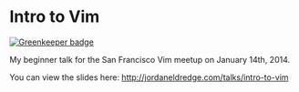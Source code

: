 # Intro to Vim

[![Greenkeeper badge](https://badges.greenkeeper.io/captbaritone/intro-to-vim.svg)](https://greenkeeper.io/)

My beginner talk for the San Francisco Vim meetup on January 14th, 2014.

You can view the slides here: http://jordaneldredge.com/talks/intro-to-vim
